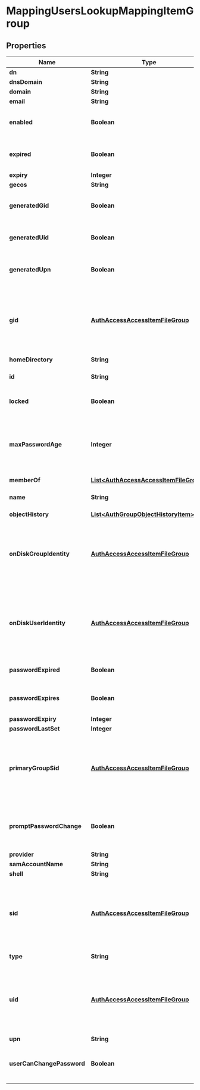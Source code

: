 
# MappingUsersLookupMappingItemGroup

## Properties
Name | Type | Description | Notes
------------ | ------------- | ------------- | -------------
**dn** | **String** |  |  [optional]
**dnsDomain** | **String** |  |  [optional]
**domain** | **String** |  |  [optional]
**email** | **String** |  |  [optional]
**enabled** | **Boolean** | If true, the authenticated user is enabled. |  [optional]
**expired** | **Boolean** | If true, the authenticated auth user is expired. |  [optional]
**expiry** | **Integer** |  |  [optional]
**gecos** | **String** |  |  [optional]
**generatedGid** | **Boolean** | If true, indicates that the GID was generated. |  [optional]
**generatedUid** | **Boolean** | If true, indicates that the UID was generated. |  [optional]
**generatedUpn** | **Boolean** | If true, indicates that the UPN was generated. |  [optional]
**gid** | [**AuthAccessAccessItemFileGroup**](AuthAccessAccessItemFileGroup.md) | Specifies properties for a persona, which consists of either a &#39;type&#39; and a &#39;name&#39; or an &#39;ID&#39;. |  [optional]
**homeDirectory** | **String** |  |  [optional]
**id** | **String** | Specifies the user or group ID. | 
**locked** | **Boolean** | If true, the account is locked out. |  [optional]
**maxPasswordAge** | **Integer** | Specifies the maximum time in seconds allowed before the password expires. |  [optional]
**memberOf** | [**List&lt;AuthAccessAccessItemFileGroup&gt;**](AuthAccessAccessItemFileGroup.md) |  |  [optional]
**name** | **String** | Specifies a user or group name. | 
**objectHistory** | [**List&lt;AuthGroupObjectHistoryItem&gt;**](AuthGroupObjectHistoryItem.md) |  |  [optional]
**onDiskGroupIdentity** | [**AuthAccessAccessItemFileGroup**](AuthAccessAccessItemFileGroup.md) | Specifies properties for a persona, which consists of either a &#39;type&#39; and a &#39;name&#39; or an &#39;ID&#39;. |  [optional]
**onDiskUserIdentity** | [**AuthAccessAccessItemFileGroup**](AuthAccessAccessItemFileGroup.md) | Specifies properties for a persona, which consists of either a &#39;type&#39; and a &#39;name&#39; or an &#39;ID&#39;. |  [optional]
**passwordExpired** | **Boolean** | If true, the password has expired. |  [optional]
**passwordExpires** | **Boolean** | If true, the password is allowed to expire. |  [optional]
**passwordExpiry** | **Integer** |  |  [optional]
**passwordLastSet** | **Integer** |  |  [optional]
**primaryGroupSid** | [**AuthAccessAccessItemFileGroup**](AuthAccessAccessItemFileGroup.md) | Specifies properties for a persona, which consists of either a &#39;type&#39; and a &#39;name&#39; or an &#39;ID&#39;. |  [optional]
**promptPasswordChange** | **Boolean** | If true, prompts the user to change their password on next login. |  [optional]
**provider** | **String** |  |  [optional]
**samAccountName** | **String** |  |  [optional]
**shell** | **String** |  |  [optional]
**sid** | [**AuthAccessAccessItemFileGroup**](AuthAccessAccessItemFileGroup.md) | Specifies properties for a persona, which consists of either a &#39;type&#39; and a &#39;name&#39; or an &#39;ID&#39;. |  [optional]
**type** | **String** | Specifies the object type. | 
**uid** | [**AuthAccessAccessItemFileGroup**](AuthAccessAccessItemFileGroup.md) | Specifies properties for a persona, which consists of either a &#39;type&#39; and a &#39;name&#39; or an &#39;ID&#39;. |  [optional]
**upn** | **String** |  |  [optional]
**userCanChangePassword** | **Boolean** | If true, the user password can be changed. |  [optional]



